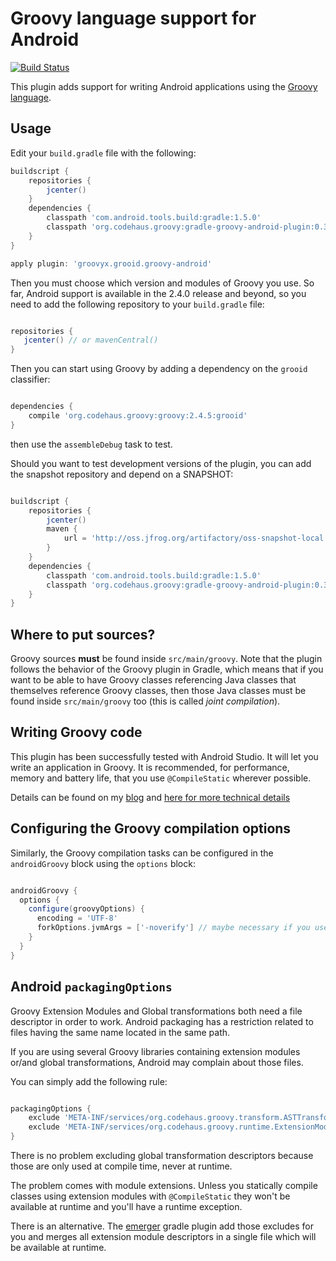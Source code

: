 Groovy language support for Android
===================================

[![Build Status](https://travis-ci.org/groovy/groovy-android-gradle-plugin.svg?branch=master)](https://travis-ci.org/groovy/groovy-android-gradle-plugin)

This plugin adds support for writing Android applications using the [Groovy language](http://groovy-lang.org).

Usage
-----

Edit your `build.gradle` file with the following:

```groovy
buildscript {
    repositories {
        jcenter()
    }
    dependencies {
        classpath 'com.android.tools.build:gradle:1.5.0'
        classpath 'org.codehaus.groovy:gradle-groovy-android-plugin:0.3.8'
    }
}

apply plugin: 'groovyx.grooid.groovy-android'
```

Then you must choose which version and modules of Groovy you use. So far, Android support is available in
the 2.4.0 release and beyond, so you need to add the following repository to your `build.gradle` file:

```groovy

repositories {
   jcenter() // or mavenCentral()
}
```

Then you can start using Groovy by adding a dependency on the `grooid` classifier:

```groovy

dependencies {
    compile 'org.codehaus.groovy:groovy:2.4.5:grooid'
}

```

then use the `assembleDebug` task to test.

Should you want to test development versions of the plugin, you can add the snapshot repository and depend on a SNAPSHOT:

```groovy

buildscript {
    repositories {
        jcenter()
        maven {
            url = 'http://oss.jfrog.org/artifactory/oss-snapshot-local'
        }
    }
    dependencies {
        classpath 'com.android.tools.build:gradle:1.5.0'
        classpath 'org.codehaus.groovy:gradle-groovy-android-plugin:0.3.9-SNAPSHOT'
    }
}

```

Where to put sources?
---------------------

Groovy sources **must** be found inside `src/main/groovy`. Note that the plugin follows the behavior of the Groovy plugin
in Gradle, which means that if you want to be able to have Groovy classes referencing Java classes that themselves reference
Groovy classes, then those Java classes must be found inside `src/main/groovy` too (this is called *joint compilation*).

Writing Groovy code
-------------------

This plugin has been successfully tested with Android Studio. It will let you write an application in Groovy. It is
recommended, for performance, memory and battery life, that you use `@CompileStatic` wherever possible.

Details can be found on my [blog](http://melix.github.io/blog/2014/06/grooid.html) and [here for more technical details](http://melix.github.io/blog/2014/06/grooid2.html)

Configuring the Groovy compilation options
------------------------------------------

Similarly, the Groovy compilation tasks can be configured in the `androidGroovy` block using the `options` block:

```groovy

androidGroovy {
  options {
    configure(groovyOptions) {
      encoding = 'UTF-8'
      forkOptions.jvmArgs = ['-noverify'] // maybe necessary if you use Google Play Services
    }
  }
}

```

Android `packagingOptions`
--------------------------

Groovy Extension Modules and Global transformations both need a file
descriptor in order to work. Android packaging has a restriction
related to files having the same name located in the same path.

If you are using several Groovy libraries containing extension modules
or/and global transformations, Android may complain about those files.

You can simply add the following rule:

```groovy

packagingOptions {
    exclude 'META-INF/services/org.codehaus.groovy.transform.ASTTransformation'
    exclude 'META-INF/services/org.codehaus.groovy.runtime.ExtensionModule'
}

```

There is no problem excluding global transformation descriptors because
those are only used at compile time, never at runtime.

The problem comes with module extensions. Unless you statically
compile classes using extension modules with `@CompileStatic` they won't
be available at runtime and you'll have a runtime exception.

There is an alternative. The [emerger](https://github.com/kaleidos/emerger) gradle plugin add
those excludes for you and merges all extension module descriptors in
a single file which will be available at runtime.
